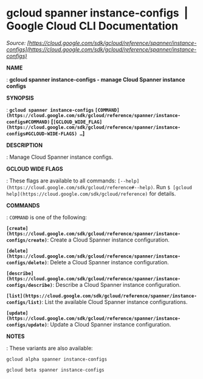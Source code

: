 # gcloud spanner instance-configs  |  Google Cloud CLI Documentation

*Source: [https://cloud.google.com/sdk/gcloud/reference/spanner/instance-configs](https://cloud.google.com/sdk/gcloud/reference/spanner/instance-configs)*

**NAME**

: **gcloud spanner instance-configs - manage Cloud Spanner instance configs**

**SYNOPSIS**

: **`gcloud spanner instance-configs` `[COMMAND](https://cloud.google.com/sdk/gcloud/reference/spanner/instance-configs#COMMAND)` [`[GCLOUD_WIDE_FLAG](https://cloud.google.com/sdk/gcloud/reference/spanner/instance-configs#GCLOUD-WIDE-FLAGS) …`]**

**DESCRIPTION**

: Manage Cloud Spanner instance configs.

**GCLOUD WIDE FLAGS**

: These flags are available to all commands: `[--help](https://cloud.google.com/sdk/gcloud/reference#--help)`.
Run `$ [gcloud help](https://cloud.google.com/sdk/gcloud/reference)` for details.

**COMMANDS**

: ``COMMAND`` is one of the following:

**`[create](https://cloud.google.com/sdk/gcloud/reference/spanner/instance-configs/create)`**:
Create a Cloud Spanner instance configuration.

**`[delete](https://cloud.google.com/sdk/gcloud/reference/spanner/instance-configs/delete)`**:
Delete a Cloud Spanner instance configuration.

**`[describe](https://cloud.google.com/sdk/gcloud/reference/spanner/instance-configs/describe)`**:
Describe a Cloud Spanner instance configuration.

**`[list](https://cloud.google.com/sdk/gcloud/reference/spanner/instance-configs/list)`**:
List the available Cloud Spanner instance configurations.

**`[update](https://cloud.google.com/sdk/gcloud/reference/spanner/instance-configs/update)`**:
Update a Cloud Spanner instance configuration.

**NOTES**

: These variants are also available:

```
gcloud alpha spanner instance-configs
```

```
gcloud beta spanner instance-configs
```